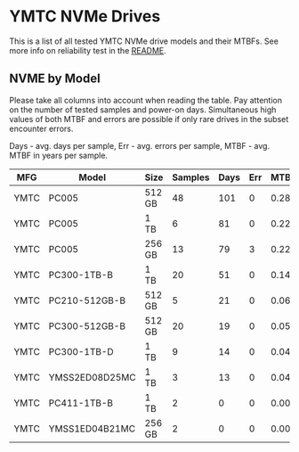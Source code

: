 YMTC NVMe Drives
================

This is a list of all tested YMTC NVMe drive models and their MTBFs. See more
info on reliability test in the [README](https://github.com/linuxhw/SMART).

NVME by Model
------------

Please take all columns into account when reading the table. Pay attention on the
number of tested samples and power-on days. Simultaneous high values of both MTBF
and errors are possible if only rare drives in the subset encounter errors.

Days - avg. days per sample,
Err  - avg. errors per sample,
MTBF - avg. MTBF in years per sample.

| MFG       | Model              | Size   | Samples | Days  | Err   | MTBF |
|-----------|--------------------|--------|---------|-------|-------|------|
| YMTC      | PC005              | 512 GB | 48      | 101   | 0     | 0.28   |
| YMTC      | PC005              | 1 TB   | 6       | 81    | 0     | 0.22   |
| YMTC      | PC005              | 256 GB | 13      | 79    | 3     | 0.22   |
| YMTC      | PC300-1TB-B        | 1 TB   | 20      | 51    | 0     | 0.14   |
| YMTC      | PC210-512GB-B      | 512 GB | 5       | 21    | 0     | 0.06   |
| YMTC      | PC300-512GB-B      | 512 GB | 20      | 19    | 0     | 0.05   |
| YMTC      | PC300-1TB-D        | 1 TB   | 9       | 14    | 0     | 0.04   |
| YMTC      | YMSS2ED08D25MC     | 1 TB   | 3       | 13    | 0     | 0.04   |
| YMTC      | PC411-1TB-B        | 1 TB   | 2       | 0     | 0     | 0.00   |
| YMTC      | YMSS1ED04B21MC     | 256 GB | 2       | 0     | 0     | 0.00   |
